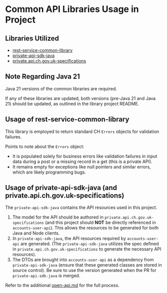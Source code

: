 # Common API Libraries Usage in Project

## Libraries Utilized

- [rest-service-common-library](https://github.com/companieshouse/rest-service-common-library)
- [private-api-sdk-java](https://github.com/companieshouse/private-api-sdk-java)
- [private.api.ch.gov.uk-specifications](https://github.com/companieshouse/private.api.ch.gov.uk-specifications)

## Note Regarding Java 21

Java 21 versions of the common libraries are required.

If any of these libraries are updated, both versions (pre-Java 21 and Java 21) should be updated, as outlined in the library project README.

## Usage of rest-service-common-library

This library is employed to return standard CH `Errors` objects for validation failures.

Points to note about the `Errors` object:

- It is populated solely for business errors like validation failures in input data during a post or a missing record in a get (this is a private API).
- It remains empty for exceptions like null pointers and similar errors, which are likely programming bugs.

## Usage of private-api-sdk-java (and private.api.ch.gov.uk-specifications)

The `private-api-sdk-java` contains the API resources used in this project.

1. The model for the API should be authored in `private.api.ch.gov.uk-specifications` (and this project should **NOT** be directly referenced in `accounts-user-api`). This allows the resources to be generated for both Java and Node clients.
2. In `private-api-sdk-java`, the API resources required by `accounts-user-api` are generated. (The `private-api-sdk-java` utilizes the spec defined in `private.api.ch.gov.uk-specifications` to generate the necessary API resources).
3. The DTOs are brought into `accounts-user-api` as a dependency from `private-api-sdk-java` (ensure that these generated classes are stored in source control). Be sure to use the version generated when the PR for `private-api-sdk-java` is merged.

Refer to the additional [open-api.md](https://github.com/companieshouse/accounts-user-api/docs/common-api-libraries-open-api.md) for the full process.
